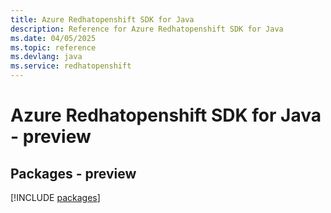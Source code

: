 ```yaml
---
title: Azure Redhatopenshift SDK for Java
description: Reference for Azure Redhatopenshift SDK for Java
ms.date: 04/05/2025
ms.topic: reference
ms.devlang: java
ms.service: redhatopenshift
---
```

# Azure Redhatopenshift SDK for Java - preview
## Packages - preview
[!INCLUDE [packages](redhatopenshift-index.md)]